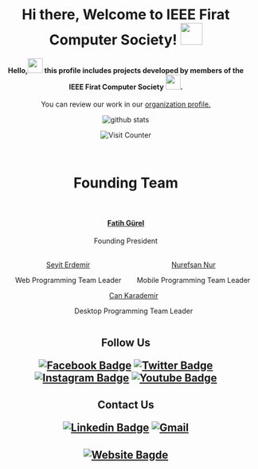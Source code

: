 <h1 align="center">Hi there, Welcome to IEEE Firat Computer Society! <img src="https://image.flaticon.com/icons/png/512/434/434704.png" width="44"/>
</h1>

<h4 align="center">Hello,<img height="30" src="https://image.flaticon.com/icons/png/512/434/434682.png" target="_blank"> this profile includes projects developed by members of the IEEE Firat Computer Society <img height="30" src="https://image.flaticon.com/icons/png/512/434/434691.png" target="_blank">.</h4>

<p align="center">You can review our work in our <a href="https://github.com/IEEEFiratComputerSociety" target="_blank"> organization profile.</a></p>

<div align="center">
 
![github stats](https://github-readme-stats.vercel.app/api?username=ieeefirat-cs&show_icons=true&theme=tokyonight&)

![Visit Counter](https://komarev.com/ghpvc/?username=ieeefirat-cs&color=brightgreen&style=flat&label=Profile+Views)

</div>

</br>

<h1 align="center">Founding Team</h1>
</br>
<h4 align="center"><a href="https://github.com/fatihgurel" target="_blank">Fatih Gürel</a></h4>
<p align="center">Founding President</p>
</br>
<div align="center">
    &nbsp;&nbsp; &nbsp; &nbsp; 
    <div style="display: inline-block;">
        <a href="https://github.com/seyitErdemir" target="_blank"> Seyit Erdemir</a>
        <p>Web Programming Team Leader</p>
    </div>
    &nbsp;&nbsp; &nbsp; &nbsp; 
    <div style="display: inline-block;">
        <a href="https://github.com/Nurefsan-565" target="_blank"> Nurefşan Nur </a>
        <p>Mobile Programming Team Leader</p>
    </div>
    &nbsp; &nbsp; &nbsp; &nbsp; 
    <div style="display: inline-block;">
        <a href="https://github.com/CANkrdmr" target="_blank"> Can Karademir</a>
        <p>Desktop Programming Team Leader</p>
    </div>
</div>

<h2 align="center">

Follow Us

[![Facebook Badge](https://img.shields.io/badge/Facebook-1877F2?style=for-the-badge&logo=facebook&logoColor=white&link=link)](https://tr-tr.facebook.com/FIRATIEEE) [![Twitter Badge](https://img.shields.io/badge/Twitter-1DA1F2?style=for-the-badge&logo=twitter&logoColor=white&link=link)](https://twitter.com/ieeefiratsb) [![Instagram Badge](https://img.shields.io/badge/Instagram-E4405F?style=for-the-badge&logo=instagram&logoColor=white&link=link)](https://www.instagram.com/ieeefiratsb/) [![Youtube Badge](https://img.shields.io/badge/YouTube-FF0000?style=for-the-badge&logo=youtube&logoColor=whiwhite&link=link)](https://www.youtube.com/user/FIRATIEEETV)

</h2>
<h2 align="center">

Contact Us

[![Linkedin Badge](https://img.shields.io/badge/LinkedIn-0077B5?style=for-the-badge&logo=linkedin&logoColor=white&link=link)](https://www.linkedin.com/in/ieee-firat-2656001b6/) [![Gmail](https://img.shields.io/badge/Gmail-D14836?style=for-the-badge&logo=gmail&logoColor=white&link=link)](mailto:ieeefiratcomputersociety@gmail.com)

</h2>

<h2 align="center">

[![Website Bagde](https://img.shields.io/website-up-down-green-red/http/monip.org.svg)](http://ieeefirat.com/)

</h2>
